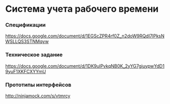 # Система учета рабочего времени

### Спецификации
https://docs.google.com/document/d/1EGScZPR4rf0Z_n2doW9RQdI7lPksNWSLLQS3STNMqyw

### Техническое задание
https://docs.google.com/document/d/1DK9ulPvkqNB0K_2yYG7giuypwYdD19yuF1XKFCXYYmU

### Прототипы интерфейсов
http://ninjamock.com/s/vtmrcy
